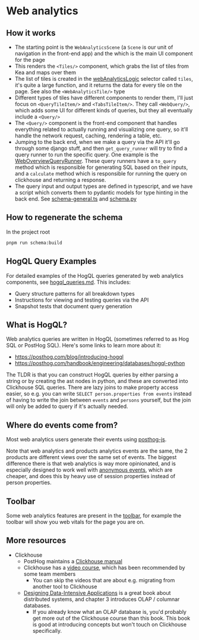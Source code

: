 # Web analytics

## How it works

- The starting point is the `WebAnalyticsScene` (a `Scene` is our unit of navigation in the front-end app) and the [<WebAnalyticsDashboard/>](./WebAnalyticsDashboard.tsx) which is the main UI component for the page
- This renders the `<Tiles/>` component, which grabs the list of tiles from Kea and maps over them
- The list of tiles is created in the [webAnalyticsLogic](./webAnalyticsLogic.tsx) selector called `tiles`, it's quite a large function, and it returns the data for every tile on the page. See also the `<WebAnalyticsTile/>` type
- Different types of tiles have different components to render them, I'll just focus on `<QueryTileItem/>` and `<TabsTileItem/>`. They call `<WebQuery/>`, which adds some UI for different kinds of queries, but they all eventually include a `<Query/>`
- The `<Query/>` component is the front-end component that handles everything related to actually running and visualizing one query, so it'll handle the network request, caching, rendering a table, etc.
- Jumping to the back end, when we make a query via the API it'll go through some django stuff, and then `get_query_runner` will try to find a query runner to run the specific query. One example is the [WebOverviewQueryRunner](../../../../posthog/hogql_queries/web_analytics/web_overview.py). These query runners have a `to_query` method which is responsible for generating SQL based on their inputs, and a `calculate` method which is responsible for running the query on clickhouse and returning a response.
- The query input and output types are defined in typescript, and we have a script which converts them to pydantic models for type hinting in the back end. See [schema-general.ts](../../queries/schema/schema-general.ts) and [schema.py](../../../../posthog/schema.py)

## How to regenerate the schema

In the project root

```bash
pnpm run schema:build
```

## HogQL Query Examples

For detailed examples of the HogQL queries generated by web analytics components, see [hogql_queries.md](./docs/hogql_queries.md). This includes:

- Query structure patterns for all breakdown types
- Instructions for viewing and testing queries via the API
- Snapshot tests that document query generation

## What is HogQL?

Web analytics queries are written in HogQL (sometimes referred to as Hog SQL or PostHog SQL). Here's some links to learn more about it:

- <https://posthog.com/blog/introducing-hogql>
- <https://posthog.com/handbook/engineering/databases/hogql-python>

The TLDR is that you can construct HogQL queries by either parsing a string or by creating the ast nodes in python, and these are converted into Clickhouse SQL queries. There are lazy joins to make property access easier, so e.g. you can write `SELECT person.properties from events` instead of having to write the join between `events` and `persons` yourself, but the join will only be added to query if it's actually needed.

## Where do events come from?

Most web analytics users generate their events using [posthog-js](https://posthog.com/docs/libraries/js).

Note that web analytics and products analytics events are the same, the 2 products are different views over the same set of events. The biggest difference there is that web analytics is way more opinionated, and is especially designed to work well with [anonymous events](https://posthog.com/events), which are cheaper, and does this by heavy use of session properties instead of person properties.

## Toolbar

Some web analytics features are present in the [toolbar](https://posthog.com/docs/toolbar), for example the toolbar will show you web vitals for the page you are on.

## More resources

- Clickhouse
    - PostHog maintains a [Clickhouse manual](https://posthog.com/handbook/engineering/clickhouse)
    - Clickhouse has a [video course](https://learn.clickhouse.com/visitor_class_catalog/category/116050), which has been recommended by some team members
        - You can skip the videos that are about e.g. migrating from another tool to Clickhouse
    - [Designing Data-Intensive Applications](https://dataintensive.net/) is a great book about distributed systems, and chapter 3 introduces OLAP / columnar databases.
        - If you already know what an OLAP database is, you'd probably get more out of the Clickhouse course than this book. This book is good at introducing concepts but won't touch on Clickhouse specifically.
